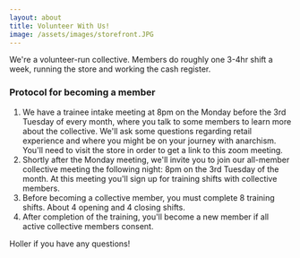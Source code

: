 ```yaml
---
layout: about
title: Volunteer With Us!
image: /assets/images/storefront.JPG
---
```


We're a volunteer-run collective. Members do roughly one 3-4hr shift a week, running the store and working the cash register.

### Protocol for becoming a member
1. We have a trainee intake meeting at 8pm on the Monday before the 3rd Tuesday of every month, where you talk to some members to learn more about the collective. We'll ask some questions regarding retail experience and where you might be on your journey with anarchism. You'll need to visit the store in order to get a link to this zoom meeting.
2. Shortly after the Monday meeting, we'll invite you to join our all-member collective meeting the following night: 8pm on the 3rd Tuesday of the month. At this meeting you'll sign up for training shifts with collective members.
3. Before becoming a collective member, you must complete 8 training shifts. About 4 opening and 4 closing shifts. 
4. After completion of the training, you'll become a new member if all active collective members consent.

Holler if you have any questions!